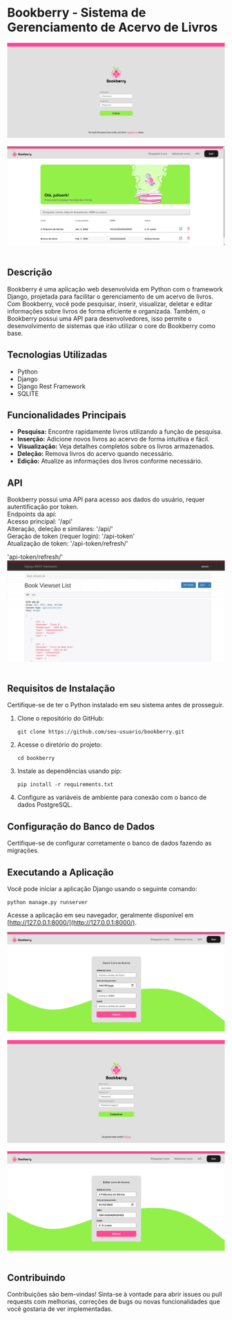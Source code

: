 # Bookberry - Sistema de Gerenciamento de Acervo de Livros

<img src="1_utils/2_imgs_readme/1.jpg"> <br /> <br />
<img src="1_utils/2_imgs_readme/2.jpg"> <br /> <br />

## Descrição
Bookberry é uma aplicação web desenvolvida em Python com o framework Django, projetada para facilitar o gerenciamento de um acervo de livros. Com Bookberry, você pode pesquisar, inserir, visualizar, deletar e editar informações sobre livros de forma eficiente e organizada. Também, o Bookberry possui uma API para desenvolvedores, isso permite o desenvolvimento de sistemas que irão utilizar o core do Bookberry como base.

## Tecnologias Utilizadas
- Python
- Django
- Django Rest Framework
- SQLITE

## Funcionalidades Principais
- **Pesquisa:** Encontre rapidamente livros utilizando a função de pesquisa.
- **Inserção:** Adicione novos livros ao acervo de forma intuitiva e fácil.
- **Visualização:** Veja detalhes completos sobre os livros armazenados.
- **Deleção:** Remova livros do acervo quando necessário.
- **Edição:** Atualize as informações dos livros conforme necessário.

## API
Bookberry possui uma API para acesso aos dados do usuário, requer autentificação por token. <br/>
Endpoints da api: <br/>
Acesso principal: '/api' <br/>
Alteração, deleção e similares: '/api/<id>' <br/>
Geração de token (requer login): '/api-token' <br/>
Atualização de token: '/api-token/refresh/' <br/>


'api-token/refresh/'
<img src="1_utils/2_imgs_readme/6.png"> <br/> <br/>

## Requisitos de Instalação
Certifique-se de ter o Python instalado em seu sistema antes de prosseguir.

1. Clone o repositório do GitHub:
    ```
    git clone https://github.com/seu-usuario/bookberry.git
    ```
2. Acesse o diretório do projeto:
    ```
    cd bookberry
    ```
3. Instale as dependências usando pip:
    ```
    pip install -r requirements.txt
    ```
4. Configure as variáveis de ambiente para conexão com o banco de dados PostgreSQL.

## Configuração do Banco de Dados
Certifique-se de configurar corretamente o banco de dados fazendo as migrações.

## Executando a Aplicação
Você pode iniciar a aplicação Django usando o seguinte comando:
```
python manage.py runserver
```

Acesse a aplicação em seu navegador, geralmente disponível em [http://127.0.0.1:8000/](http://127.0.0.1:8000/).

<img src="1_utils/2_imgs_readme/3.jpg"> <br /> <br />
<img src="1_utils/2_imgs_readme/4.jpg"> <br /> <br />
<img src="1_utils/2_imgs_readme/5.jpg"> <br /> <br />

## Contribuindo
Contribuições são bem-vindas! Sinta-se à vontade para abrir issues ou pull requests com melhorias, correções de bugs ou novas funcionalidades que você gostaria de ver implementadas.
